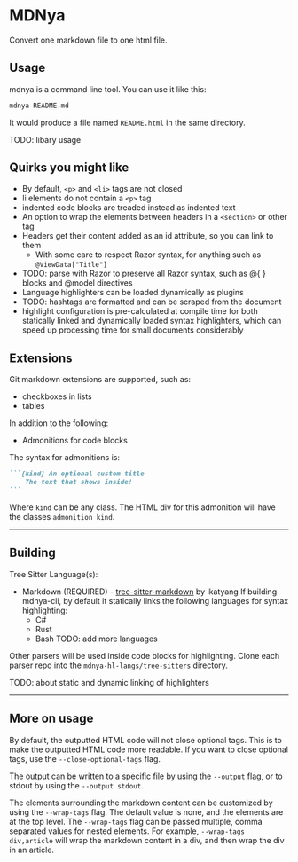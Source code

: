 # MDNya

Convert one markdown file to one html file.

## Usage

mdnya is a command line tool. You can use it like this:
```sh
mdnya README.md
```
It would produce a file named `README.html` in the same directory.

TODO: libary usage

## Quirks you might like

 - By default, `<p>` and `<li>` tags are not closed
 - li elements do not contain a `<p>` tag
 - indented code blocks are treaded instead as indented text
 - An option to wrap the elements between headers in a `<section>` or other tag
 - Headers get their content added as an id attribute, so you can link to them
    - With some care to respect Razor syntax, for anything such as `@ViewData["Title"]`
 - TODO: parse with Razor to preserve all Razor syntax, such as @{ } blocks and @model directives
 - Language highlighters can be loaded dynamically as plugins
 - TODO: hashtags are formatted and can be scraped from the document
 - highlight configuration is pre-calculated at compile time for both statically linked and dynamically loaded syntax highlighters, which can speed up processing time for small documents considerably

## Extensions

Git markdown extensions are supported, such as:
 - checkboxes in lists
 - tables

In addition to the following:
 - Admonitions for code blocks

The syntax for admonitions is:
````md
```{kind} An optional custom title
    The text that shows inside!
```
````
Where `kind` can be any class. The HTML div for this admonition will have the classes `admonition kind`.

---

## Building

Tree Sitter Language(s):
 - Markdown (REQUIRED) - [tree-sitter-markdown](https://github.com/ikatyang/tree-sitter-markdown) by ikatyang
 If building mdnya-cli, by default it statically links the following languages for syntax highlighting:
    - C#
    - Rust
    - Bash
    TODO: add more languages

Other parsers will be used inside code blocks for highlighting. Clone each parser repo into the `mdnya-hl-langs/tree-sitters` directory.

TODO: about static and dynamic linking of highlighters

---

## More on usage

By default, the outputted HTML code will not close optional tags. This is to make the outputted HTML code more readable. If you want to close optional tags, use the `--close-optional-tags` flag.

The output can be written to a specific file by using the `--output` flag, or to stdout by using the `--output stdout`.

The elements surrounding the markdown content can be customized by using the `--wrap-tags` flag. The default value is none, and the elements are at the top level. The `--wrap-tags` flag can be passed multiple, comma separated values for nested elements. For example, `--wrap-tags div,article` will wrap the markdown content in a div, and then wrap the div in an article.